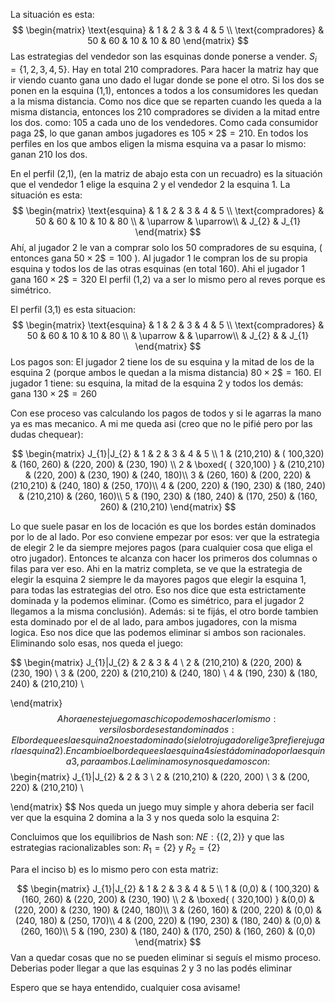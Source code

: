 La situación es esta:
$$
\begin{matrix}
\text{esquina} & 1 & 2 & 3 & 4 & 5 \\
\text{compradores} & 50 & 60 & 10 & 10 & 80
\end{matrix}
$$
Las estrategias del vendedor son las esquinas donde ponerse a vender. $S_{i}=\{ 1,2,3,4,5 \}$. Hay en total 210 compradores.
Para hacer la matriz hay que ir viendo cuanto gana uno dado el lugar donde se pone el otro. 
Si los dos se ponen en la esquina (1,1), entonces a todos a los consumidores les quedan a la misma distancia. Como nos dice que se reparten cuando les queda a la misma distancia, entonces los 210 compradores se dividen a la mitad entre los dos. como: 105 a cada uno de los vendedores. Como cada consumidor paga 2\$, lo que ganan ambos jugadores es $105 \times 2\$=210$. En todos los perfiles en los que ambos eligen la misma esquina va a pasar lo mismo: ganan 210 los dos.

En el perfil (2,1), (en la matriz de abajo esta con un recuadro) es la situación que el vendedor 1 elige la esquina 2 y el vendedor 2 la esquina 1. La situación es esta:
$$
\begin{matrix}
\text{esquina} & 1 & 2 & 3 & 4 & 5 \\
\text{compradores} & 50 & 60 & 10 & 10 & 80 \\
  & \uparrow  & \uparrow\\
 & J_{2} & J_{1}
\end{matrix}
$$
Ahí, al jugador 2 le van a comprar solo los 50 compradores de su esquina, ( entonces gana $50 \times2\$=100$ ). Al jugador 1 le compran los de su propia esquina y todos los de las otras esquinas (en total 160). Ahi el jugador 1 gana $160 \times2\$=320$
El perfil (1,2) va a ser lo mismo pero al reves porque es simétrico.

El perfil (3,1) es esta situacion:
$$
\begin{matrix}
\text{esquina} & 1 & 2 & 3 & 4 & 5 \\
\text{compradores} & 50 & 60 & 10 & 10 & 80 \\
  & \uparrow  & &  \uparrow\\
 & J_{2} &  & J_{1}
\end{matrix}
$$
Los pagos son: El jugador 2 tiene los de su esquina y la mitad de los de la esquina 2 (porque ambos le quedan a la misma distancia) $80 \times 2\$=160$. El jugador 1 tiene: su esquina, la mitad de la esquina 2 y todos los demás: gana $130 \times 2\$=260$

Con ese proceso vas calculando los pagos de todos y si le agarras la mano ya es mas mecanico. A mi me queda asi (creo que no le pifié pero por las dudas chequear):

$$
\begin{matrix}
J_{1}|J_{2}  & 1 & 2 & 3 & 4 & 5  \\
1  & (210,210)  & ( 100,320)  &  (160, 260)  &  (220, 200)  & (230, 190) \\
2  & \boxed{ ( 320,100) } & (210,210)  &  (220, 200)  & (230, 190)  &  (240, 180)\\
3  & (260, 160) & (200, 220) & (210,210) &  (240, 180)  &  (250, 170)\\
4  & (200, 220)  & (190, 230) & (180, 240) & (210,210) &  (260, 160)\\
5 & (190, 230) & (180, 240) & (170, 250) & (160, 260) & (210,210)
\end{matrix}
$$

Lo que suele pasar en los de locación es que los bordes están dominados por lo de al lado. Por eso conviene empezar por esos: ver que la estrategia de elegir 2 le da siempre mejores pagos (para cualquier cosa que eliga el otro jugador). Entonces te alcanza con hacer los primeros dos columnas o filas para ver eso. Ahi en la matriz completa, se ve que la estrategia de elegir la esquina 2 siempre le da mayores pagos que elegir la esquina 1, para todas las estrategias del otro. Eso nos dice que esta estrictamente dominada y la podemos eliminar. (Como es simétrico, para el jugador 2 llegamos a la misma conclusión). Además: si te fijás, el otro borde tambien esta dominado por el de al lado, para ambos jugadores, con la misma logica. Eso nos dice que las podemos eliminar si ambos son racionales. Eliminando solo esas, nos queda el juego:

$$
\begin{matrix}
J_{1}|J_{2}   & 2 & 3 & 4  \\
2   & (210,210)  &  (220, 200)  & (230, 190)  \\
3   & (200, 220) & (210,210) &  (240, 180)  \\
4    & (190, 230) & (180, 240) & (210,210) \\

\end{matrix}
$$
Ahora en este juego mas chico podemos hacer lo mismo: ver si los bordes estan dominados: El borde que es la esquina 2 no esta dominado (si el otro jugador elige 3 prefiere jugar la esquina 2). En cambio el borde que es la esquina 4 sí está dominado por la esquina 3, para ambos. La eliminamos y nos quedamos con:
$$
\begin{matrix}
J_{1}|J_{2}   & 2 & 3   \\
2   & (210,210)  &  (220, 200)   \\
3   & (200, 220) & (210,210)  \\


\end{matrix}
$$
Nos queda un juego muy simple y ahora deberia ser facil ver que la esquina 2 domina a la 3 y nos queda solo la esquina 2:

Concluimos que los equilibrios de Nash son:
$NE: \{  (2,2) \}$
y que las estrategias racionalizables son:
$R_{1} = \{ 2 \}$ y $R_{2} = \{ 2 \}$

Para el inciso b) es lo mismo pero con esta matriz:

$$
\begin{matrix}
J_{1}|J_{2}  & 1 & 2 & 3 & 4 & 5  \\
1  & (0,0)  & ( 100,320)  &  (160, 260)  &  (220, 200)  & (230, 190) \\
2  & \boxed{ ( 320,100) } &(0,0)  &  (220, 200)  & (230, 190)  &  (240, 180)\\
3  & (260, 160) & (200, 220) & (0,0) &  (240, 180)  &  (250, 170)\\
4  & (200, 220)  & (190, 230) & (180, 240) & (0,0) &  (260, 160)\\
5 & (190, 230) & (180, 240) & (170, 250) & (160, 260) & (0,0)
\end{matrix}
$$
Van a quedar cosas que no se pueden eliminar si seguís el mismo proceso. Deberias poder llegar a que las esquinas 2 y 3 no las podés eliminar


Espero que se haya entendido, cualquier cosa avisame!